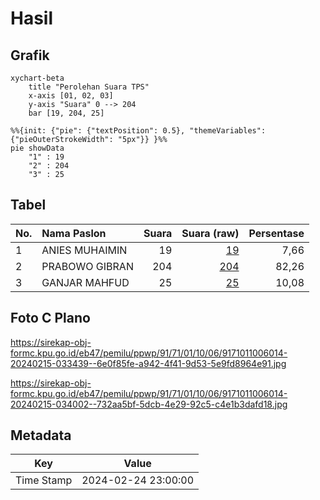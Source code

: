 # Hasil

## Grafik

```mermaid
xychart-beta
    title "Perolehan Suara TPS"
    x-axis [01, 02, 03]
    y-axis "Suara" 0 --> 204
    bar [19, 204, 25]
```

```mermaid
%%{init: {"pie": {"textPosition": 0.5}, "themeVariables": {"pieOuterStrokeWidth": "5px"}} }%%
pie showData
    "1" : 19
    "2" : 204
    "3" : 25
```

## Tabel

| No. | Nama Paslon    | Suara | Suara (raw) | Persentase |
|:--- |:-------------- | -----:| -----------:| ----------:|
| 1   | ANIES MUHAIMIN | 19    | [19][p-1]   | 7,66       |
| 2   | PRABOWO GIBRAN | 204   | [204][p-2]  | 82,26      |
| 3   | GANJAR MAHFUD  | 25    | [25][p-3]   | 10,08      |


[p-1]: https://github.com/gigit-pemilu/pemilu-2024-91-papua/blob/main/pilpres/hitung-suara/sub/91-papua/sub/71-kota-jayapura/sub/01-jayapura-utara/sub/1006-mandala/sub/014-tps/sub/paslon-1.txt
[p-2]: https://github.com/gigit-pemilu/pemilu-2024-91-papua/blob/main/pilpres/hitung-suara/sub/91-papua/sub/71-kota-jayapura/sub/01-jayapura-utara/sub/1006-mandala/sub/014-tps/sub/paslon-2.txt
[p-3]: https://github.com/gigit-pemilu/pemilu-2024-91-papua/blob/main/pilpres/hitung-suara/sub/91-papua/sub/71-kota-jayapura/sub/01-jayapura-utara/sub/1006-mandala/sub/014-tps/sub/paslon-3.txt

## Foto C Plano

https://sirekap-obj-formc.kpu.go.id/eb47/pemilu/ppwp/91/71/01/10/06/9171011006014-20240215-033439--6e0f85fe-a942-4f41-9d53-5e9fd8964e91.jpg

https://sirekap-obj-formc.kpu.go.id/eb47/pemilu/ppwp/91/71/01/10/06/9171011006014-20240215-034002--732aa5bf-5dcb-4e29-92c5-c4e1b3dafd18.jpg


## Metadata

| Key        | Value               |
| ---------- | ------------------- |
| Time Stamp | 2024-02-24 23:00:00 |



